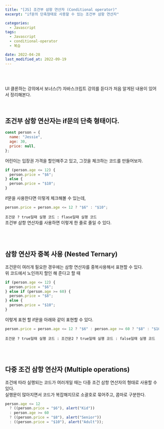 ```yaml
---
title: "[JS] 조건부 삼항 연산자 (Conditional operator)"
excerpt: "if문의 단축형태로 사용할 수 있는 조건부 삼항 연산자"

categories:
  - Javascript
tags:
  - Javascript
  - conditional-operator
  - 복습

date: 2022-04-28
last_modified_at: 2022-09-19
---
```


<br>
<br>

UI 클론하는 강의에서 보너스(?) 자바스크립트 강의를 듣다가 처음 알게된 내용이 있어서 정리해본다.

<br>

## 조건부 삼항 연산자는 if문의 단축 형태이다.

```javascript
const person = {
  name: "Jessie",
  age: 30,
  price: null,
};
```

어린이는 입장권 가격을 할인해주고 있고, 그것을 체크하는 코드를 만들어보자.

```javascript
if (person.age <= 12) {
  person.price = "$6";
} else {
  person.price = "$10";
}
```

if문을 사용한다면 이렇게 체크해볼 수 있는데,

```javascript
person.price = person.age <= 12 ? "$6" : "$10";
```

`조건문 ? true일때 실행 코드 : flase일때 실행 코드` <br>
조건부 삼항 연산자를 사용하면 이렇게 한 줄로 줄일 수 있다.

<br>
<br>

## 삼항 연산자 중복 사용 (Nested Ternary)

조건문이 여러개 필요한 경우에는 삼항 연산자를 중복사용해서 표현할 수 있다.<br>
위 코드에서 노인까지 할인 해 준다고 할 때

```javascript
if (person.age <= 12) {
  person.price = "$6";
} else if (person.age >= 60) {
  person.price = "$8";
} else {
  person.price = "$10";
}
```

이렇게 표현 할 if문을 아래와 같이 표현할 수 있다.

```javascript
person.price = person.age <= 12 ? "$6" : person.age >= 60 ? "$8" : "$10";
```

`조건문 ? true일때 실행 코드 : 조건문2 ? true일때 실행 코드 : false일때 실행 코드`

<br>
<br>

## 다중 조건 삼항 연산자 (Multiple operations)

조건에 따라 실행되는 코드가 여러개일 때는 다중 조건 삼항 연산자의 형태로 사용할 수 있다.<br>
실행문이 많아지면서 코드가 복잡해지므로 소괄호로 묶어주고, 콤마로 구분한다.

```javascript
person.age <= 12
  ? ((person.price = "$6"), alert("Kid"))
  : person.age >= 60
  ? ((person.price = "$8"), alert("Senior"))
  : ((person.price = "$10"), alert("Adult"));
```

